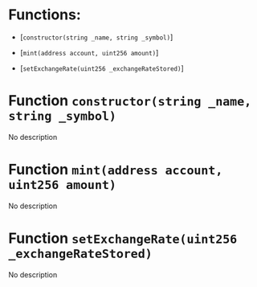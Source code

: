 # Functions:

- [`constructor(string _name, string _symbol)`]

- [`mint(address account, uint256 amount)`]

- [`setExchangeRate(uint256 _exchangeRateStored)`]

# Function `constructor(string _name, string _symbol)`

No description

# Function `mint(address account, uint256 amount)`

No description

# Function `setExchangeRate(uint256 _exchangeRateStored)`

No description
